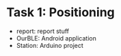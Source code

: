 Task 1: Positioning
=========

* report: report stuff
* OurBLE: Android application
* Station: Arduino project
